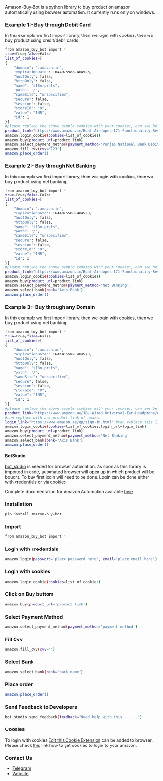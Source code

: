 Amazon-Buy-Bot is a python library to buy product on amazon automatically using browser automation. 
It currently runs only on windows.

### Example 1:- Buy through Debit Card 
In this example we first import library, then we login with cookies, then we buy product using credit/debit cards.
```sh
from amazon_buy_bot import *
true=True;false=False
list_of_cookies=[
{
    "domain": ".amazon.in",
    "expirationDate": 1644925588.404523,
    "hostOnly": false,
    "httpOnly": false,
    "name": "i18n-prefs",
    "path": "/",
    "sameSite": "unspecified",
    "secure": false,
    "session": false,
    "storeId": "0",
    "value": "INR",
    "id": 1
}]
#please replace the above sample cookies with your cookies, can see below link of how to fetch cookies
product_link="https://www.amazon.in/Boat-Airdopes-171-Functionality-Resistance/dp/B086WN6N4G/ref=sr_1_14_mod_primary_lightning_deal?crid=1YHOUOZCKZVNV&dchild=1&keywords=earbuds+wireless&qid=1613389628&sbo=Tc8eqSFhUl4VwMzbE4fw%2Fw%3D%3D&smid=A14CZOWI0VEHLG&sprefix=earb%2Caps%2C850&sr=8-14"
amazon.login_cookie(cookies=list_of_cookies)
amazon.buy(product_url=product_link)
amazon.select_payment_method(payment_method='Punjab National Bank Debit Card')
amazon.fill_cvv(cvv='123')
amazon.place_order()
```

### Example 2:- Buy through Net Banking
In this example we first import library, then we login with cookies, then we buy product using net banking.
```sh
from amazon_buy_bot import *
true=True;false=False
list_of_cookies=[
{
    "domain": ".amazon.in",
    "expirationDate": 1644925588.404523,
    "hostOnly": false,
    "httpOnly": false,
    "name": "i18n-prefs",
    "path": "/",
    "sameSite": "unspecified",
    "secure": false,
    "session": false,
    "storeId": "0",
    "value": "INR",
    "id": 1
}]
#please replace the above sample cookies with your cookies, can see below link of how to fetch cookies
product_link="https://www.amazon.in/Boat-Airdopes-171-Functionality-Resistance/dp/B086WN6N4G/ref=sr_1_14_mod_primary_lightning_deal?crid=1YHOUOZCKZVNV&dchild=1&keywords=earbuds+wireless&qid=1613389628&sbo=Tc8eqSFhUl4VwMzbE4fw%2Fw%3D%3D&smid=A14CZOWI0VEHLG&sprefix=earb%2Caps%2C850&sr=8-14"
amazon.login_cookie(cookies=list_of_cookies)
amazon.buy(product_url=product_link)
amazon.select_payment_method(payment_method='Net Banking')
amazon.select_bank(bank='Axis Bank')
amazon.place_order()
```

### Example 3:- Buy through any Domain
In this example we first import library, then we login with cookies, then we buy product using net banking.
```sh
from amazon_buy_bot import *
true=True;false=False
list_of_cookies=[
{
    "domain": ".amazon.ae",
    "expirationDate": 1644925588.404523,
    "hostOnly": false,
    "httpOnly": false,
    "name": "i18n-prefs",
    "path": "/",
    "sameSite": "unspecified",
    "secure": false,
    "session": false,
    "storeId": "0",
    "value": "INR",
    "id": 1
}]
#please replace the above sample cookies with your cookies, can see below link of how to fetch cookies
product_link="https://www.amazon.ae/JBL-Wired-Universal-Ear-Headphone/dp/B06VWPCYFD/ref=sr_1_5?crid=122U0YTEMR74M&dchild=1&keywords=earphones&qid=1619752866&sprefix=ear%2Caps%2C413&sr=8-5"
#can replace with any product link of amazon
login_link="https://www.amazon.ae/gp/sign-in.html" #can replace this link with your own domain link, e.g https://www.amazon.com/gp/sign-in.html, https://www.amazon.de/gp/sign-in.html
amazon.login_cookie(cookies=list_of_cookies,login_url=login_link)
amazon.buy(product_url=product_link)
amazon.select_payment_method(payment_method='Net Banking')
amazon.select_bank(bank='Axis Bank')
amazon.place_order()
```

#### BotStudio
[bot_studio](https://pypi.org/project/bot_studio/) is needed for browser automation. As soon as this library is imported in code, automated browser will open up in which product will be bought. To buy first login will need to be done. Login can be done either with credentials or via cookies

Complete documentation for Amazon Automation available [here](https://amazon-api.datakund.com/en/latest/)


### Installation

```sh
pip install amazon-buy-bot
```

### Import
```sh
from amazon_buy_bot import *
```

### Login with credentials
```sh
amazon.login(password='place password here', email='place email here')
```

### Login with cookies
```sh
amazon.login_cookie(cookies=list_of_cookies)
```

### Click on Buy buttom
```sh
amazon.buy(product_url='product link')
```

### Select Payment Method
```sh
amazon.select_payment_method(payment_method='payment method')
```

### Fill Cvv
```sh
amazon.fill_cvv(cvv='')
```

### Select Bank
```sh
amazon.select_bank(bank='bank name')
```

### Place order
```sh
amazon.place_order()
```

### Send Feedback to Developers
```sh
bot_studio.send_feedback(feedback="Need help with this ......")
```

### Cookies
To login with cookies [Edit this Cookie Extension](https://chrome.google.com/webstore/detail/editthiscookie/fngmhnnpilhplaeedifhccceomclgfbg?hl=en) can be added to browser. Please check [this](https://abhishek-chaudhary.medium.com/how-to-get-cookies-of-any-website-from-browser-22b3d6348ed2) link how to get cookies to login to your amazon.
### Contact Us
* [Telegram](https://t.me/datakund)
* [Website](https://datakund.com)

